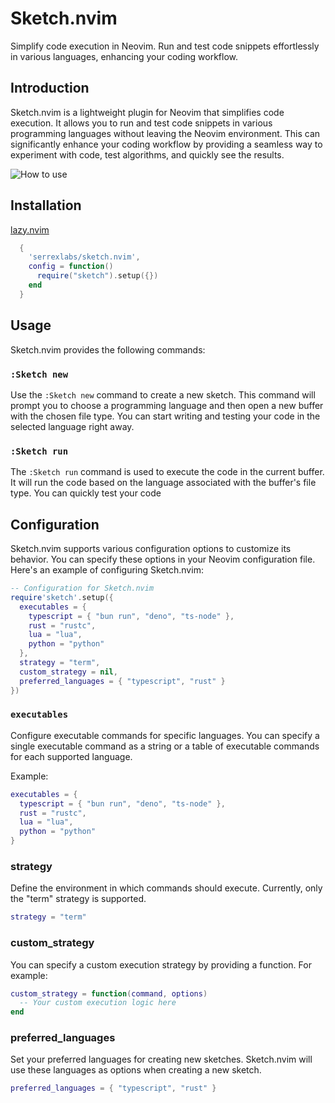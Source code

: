 # Sketch.nvim

Simplify code execution in Neovim. Run and test code snippets effortlessly in various languages, enhancing your coding workflow.


## Introduction

Sketch.nvim is a lightweight plugin for Neovim that simplifies code execution. It allows you to run and test code snippets in various programming languages without leaving the Neovim environment. This can significantly enhance your coding workflow by providing a seamless way to experiment with code, test algorithms, and quickly see the results.

![How to use](https://github.com/serrexlabs/sketch.nvim/assets/4918600/976f53a0-d83b-41f7-b499-3460e030c425)


## Installation

[lazy.nvim](https://github.com/folke/lazy.nvim)

```lua
  {
    'serrexlabs/sketch.nvim',
    config = function()
      require("sketch").setup({})
    end
  }
```

## Usage

Sketch.nvim provides the following commands:

### `:Sketch new`

Use the `:Sketch new` command to create a new sketch. This command will prompt you to choose a programming language and then open a new buffer with the chosen file type. You can start writing and testing your code in the selected language right away.

### `:Sketch run`

The `:Sketch run` command is used to execute the code in the current buffer. It will run the code based on the language associated with the buffer's file type. You can quickly test your code

## Configuration

Sketch.nvim supports various configuration options to customize its behavior. You can specify these options in your Neovim configuration file. Here's an example of configuring Sketch.nvim:

```lua
-- Configuration for Sketch.nvim
require'sketch'.setup({
  executables = {
    typescript = { "bun run", "deno", "ts-node" },
    rust = "rustc",
    lua = "lua",
    python = "python"
  },
  strategy = "term",
  custom_strategy = nil,
  preferred_languages = { "typescript", "rust" }
})
```

### `executables`

Configure executable commands for specific languages. You can specify a single executable command as a string or a table of executable commands for each supported language.

Example:

```lua
executables = {
  typescript = { "bun run", "deno", "ts-node" },
  rust = "rustc",
  lua = "lua",
  python = "python"
}
```

### strategy
Define the environment in which commands should execute. Currently, only the "term" strategy is supported.

```lua
strategy = "term"
```

### custom_strategy
You can specify a custom execution strategy by providing a function. For example:

```lua
custom_strategy = function(command, options)
  -- Your custom execution logic here
end
```

### preferred_languages
Set your preferred languages for creating new sketches. Sketch.nvim will use these languages as options when creating a new sketch.

```lua
preferred_languages = { "typescript", "rust" }
```


